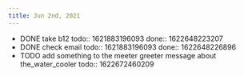 ```yaml
---
title: Jun 2nd, 2021
---
```


- DONE take b12
  todo:: 1621883196093
  done:: 1622648223207
- DONE check email
  todo:: 1621883196093
  done:: 1622648226896
- TODO add something to the meeter greeter message about the_water_cooler
  todo:: 1622672460209